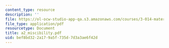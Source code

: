 ```yaml
---
content_type: resource
description: ''
file: https://ol-ocw-studio-app-qa.s3.amazonaws.com/courses/3-014-materials-laboratory-fall-2006/bef8bd322a179a5f735d7d3a3ae6f42d_a2_miscibility.pdf
file_type: application/pdf
resourcetype: Document
title: a2_miscibility.pdf
uid: bef8bd32-2a17-9a5f-735d-7d3a3ae6f42d
---
```

